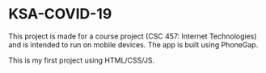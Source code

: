 # KSA-COVID-19
This project is made for a course project (CSC 457: Internet Technologies) and is intended to run on mobile devices.
The app is built using PhoneGap.

This is my first project using HTML/CSS/JS.
